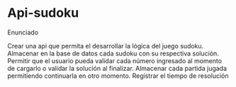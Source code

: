 # Api-sudoku

Enunciado

Crear una api que permita el desarrollar la lógica  del juego sudoku. 
Almacenar en la base de datos cada sudoku con su respectiva solución.
Permitir que el usuario pueda validar cada número ingresado al momento de cargarlo o validar la solución al finalizar.
Almacenar cada partida jugada permitiendo continuarla en otro momento.
Registrar el tiempo de resolución   
